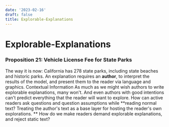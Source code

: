 ```yaml
---
date: '2023-02-16'
draft: false
title: Explorable-Explanations
---
```


# Explorable-Explanations

### Proposition 21: Vehicle License Fee for State Parks
The way it is now:
California has 278 state parks, including state beaches and historic parks.
An explanation requires an **author**, to interpret the results of the model, and present them to the reader via language and graphics.
Contextual Information
As much as we might wish authors to write explorable explanations, many won't.
And even authors with good intentions can't predict everything that the reader will want to explore.
How can active readers ask questions and question assumptions while **reading normal text?
Treating the author's text as a base layer for hosting the reader's own explorations.
** How do we make readers demand explorable explanations, and reject static text?
